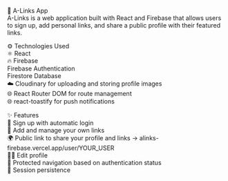 🔗 A-Links App  
A-Links is a web application built with React and Firebase that allows users to sign up, add personal links, and share a public profile with their featured links.

⚙️ Technologies Used  
⚛️ React  
🔥 Firebase  
Firebase Authentication  
Firestore Database  
☁️ Cloudinary for uploading and storing profile images  
🌐 React Router DOM for route management  
🌐 react-toastify for push notifications  

✨ Features  
🔐 Sign up with automatic login  
📎 Add and manage your own links  
🌍 Public link to share your profile and links -> alinks-firebase.vercel.app/user/YOUR_USER  
🧑‍🎨 Edit profile  
🧭 Protected navigation based on authentication status  
🔄 Session persistence